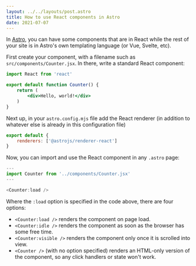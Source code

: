 ```yaml
---
layout: ../../layouts/post.astro
title: How to use React components in Astro
date: 2021-07-07
---
```


In [Astro](https://astro.build), you can have some components that are in React while the rest of your site is in Astro's own templating language (or Vue, Svelte, etc).

First create your component, with a filename such as `src/components/Counter.jsx`. In there, write a standard React component:

```jsx
import React from 'react'

export default function Counter() {
    return (
        <div>Hello, world!</div>
    )
}
```

Next up, in your `astro.config.mjs` file add the React renderer (in addition to whatever else is already in this configuration file)

```js
export default {
    renderers: ['@astrojs/renderer-react']
}
```

Now, you can import and use the React component in any `.astro` page:

```js
---
import Counter from '../components/Counter.jsx'
---

<Counter:load />
```

Where the `:load` option is specified in the code above, there are four options:

- `<Counter:load />` renders the component on page load.
- `<Counter:idle />` renders the component as soon as the browser has some free time.
- `<Counter:visible />` renders the component only once it is scrolled into view.
- `<Counter />` (with no option specified) renders an HTML-only version of the component, so any click handlers or state won't work.
